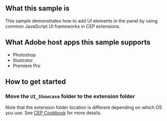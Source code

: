 ## What this sample is
This sample demonstrates how to add UI elements in the panel by using common JavaScript UI frameworks in CEP extensions.

## What Adobe host apps this sample supports
- Photoshop
- Illustrator
- Premiere Pro

## How to get started
### Move the `UI_Showcase` folder to the extension folder
Note that the extension folder location is different depending on which OS you use. See [CEP Cookbook](https://github.com/Adobe-CEP/CEP-Resources/blob/master/CEP_8.x/Documentation/CEP%208.0%20HTML%20Extension%20Cookbook.md#extension-folders) for more details.
